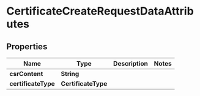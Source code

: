 

# CertificateCreateRequestDataAttributes


## Properties

| Name | Type | Description | Notes |
|------------ | ------------- | ------------- | -------------|
|**csrContent** | **String** |  |  |
|**certificateType** | **CertificateType** |  |  |



